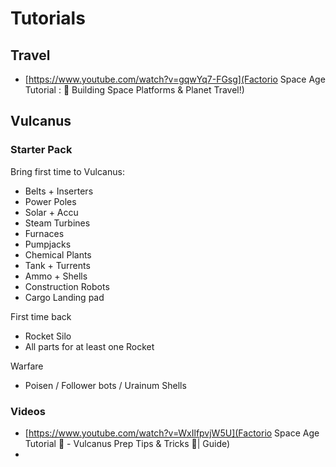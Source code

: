 # Tutorials

## Travel

- [https://www.youtube.com/watch?v=gqwYq7-FGsg](Factorio Space Age Tutorial : 🌌 Building Space Platforms & Planet Travel!)

## Vulcanus

### Starter Pack

Bring first time to Vulcanus:

- Belts + Inserters
- Power Poles
- Solar + Accu
- Steam Turbines
- Furnaces
- Pumpjacks
- Chemical Plants
- Tank + Turrents
- Ammo + Shells
- Construction Robots
- Cargo Landing pad

First time back

- Rocket Silo
- All parts for at least one Rocket

Warfare

- Poisen / Follower bots / Urainum Shells



### Videos

- [https://www.youtube.com/watch?v=WxIlfpvjW5U](Factorio Space Age Tutorial 🚀 - Vulcanus Prep Tips & Tricks 🌋| Guide)
- 
